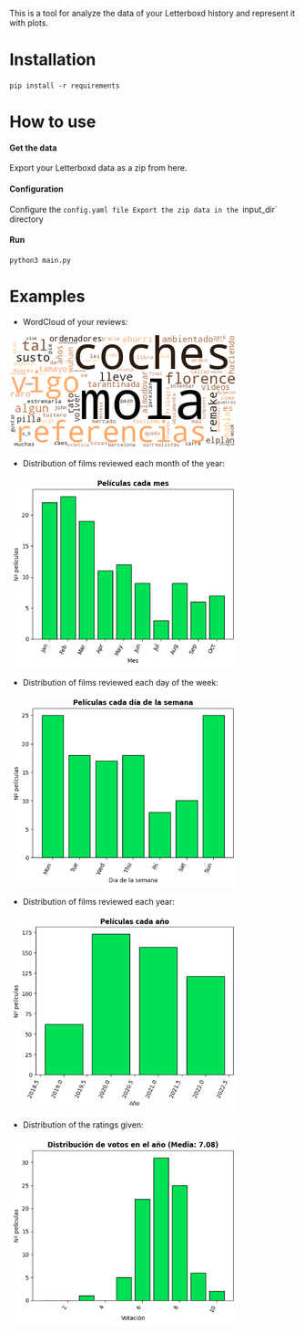 This is a tool for analyze the data of your Letterboxd history and represent it with plots.

# Installation
`pip install -r requirements`


# How to use

#### Get the data
Export your Letterboxd data as a zip from here.
#### Configuration
Configure the `config.yaml file
Export the zip data in the `input_dir` directory
#### Run
```commandline
python3 main.py
```



# Examples
 - WordCloud of your reviews:

 <img src="imgs/wordcloud.png" alt="wordcloud" width="400"/>

 - Distribution of films reviewed each month of the year:

 <img src="imgs/films_by_month.png" alt="wordcloud" width="400"/>

 - Distribution of films reviewed each day of the week:

 <img src="imgs/films_by_week.png" alt="wordcloud" width="400"/>

 - Distribution of films reviewed each year:

 <img src="imgs/films_by_year.png" alt="wordcloud" width="400"/>

 - Distribution of the ratings given:

 <img src="imgs/rate_distrib.png.png" alt="wordcloud" width="400"/>
